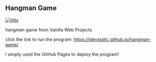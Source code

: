 ## Hangman Game
[![Hits](https://hits.seeyoufarm.com/api/count/incr/badge.svg?url=https%3A%2F%2Fgithub.com%2Fxdvrx1%2Fhangman-game&count_bg=%2379C83D&title_bg=%23555555&icon=&icon_color=%23E7E7E7&title=HANGMAN+GAME+HITS&edge_flat=false)](https://hits.seeyoufarm.com)

hangman game from Vanilla Web Projects

click the link to run the program:
<https://jdevstatic.github.io/hangman-game/>

I simply used the GitHub Pages to deploy the program!
